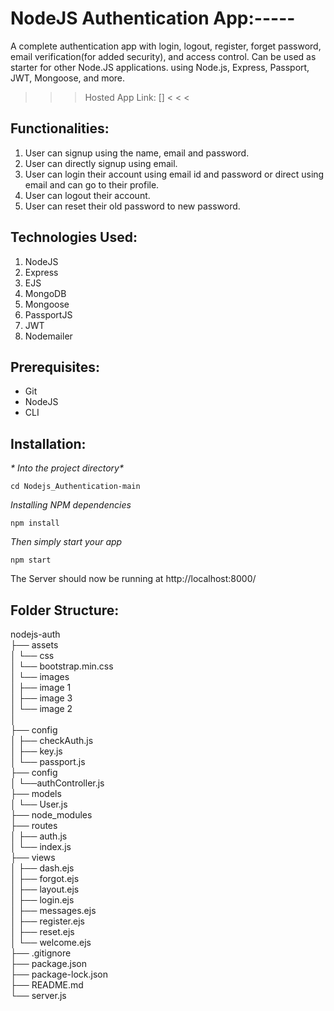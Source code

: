 # NodeJS Authentication App:-----

A complete authentication app with login, logout, register, forget password, email verification(for added security), and access control. Can be used as starter for other Node.JS applications. using Node.js, Express, Passport, JWT, Mongoose, and more.

> > > Hosted App Link: [] < < <

## Functionalities:

1. User can signup using the name, email and password.
2. User can directly signup using email.
3. User can login their account using email id and password or direct using email and can go to their profile.
4. User can logout their account.
5. User can reset their old password to new password.

## Technologies Used:

1.  NodeJS
2.  Express
3.  EJS
4.  MongoDB
5.  Mongoose
6.  PassportJS
7.  JWT
8.  Nodemailer

## Prerequisites:

- Git
- NodeJS
- CLI

## Installation:

_* Into the project directory*_

`cd Nodejs_Authentication-main`

_*Installing NPM dependencies*_

`npm install`

_*Then simply start your app*_

`npm start`

The Server should now be running at http://localhost:8000/

## Folder Structure:

nodejs-auth <br>
├── assets <br>
│ └── css <br>
│ └── bootstrap.min.css <br>
│ └── images <br>
│ ├── image 1 <br>
│ ├── image 3 <br>
│ └── image 2 <br>
│  
├── config <br>
│ ├── checkAuth.js <br>
│ ├── key.js <br>
│ └── passport.js <br>
├── config <br>
│ └──authController.js <br>
├── models <br>
│ └── User.js <br>
├── node_modules <br>
├── routes <br>
│ ├── auth.js <br>
│ └── index.js <br>
├── views <br>
│ ├── dash.ejs <br>
│ ├── forgot.ejs <br>
│ ├── layout.ejs <br>
│ ├── login.ejs <br>
│ ├── messages.ejs <br>
│ ├── register.ejs <br>
│ ├── reset.ejs <br>
│ └── welcome.ejs <br>
├── .gitignore <br>
├── package.json <br>
├── package-lock.json <br>
├── README.md <br>
└── server.js <br>
